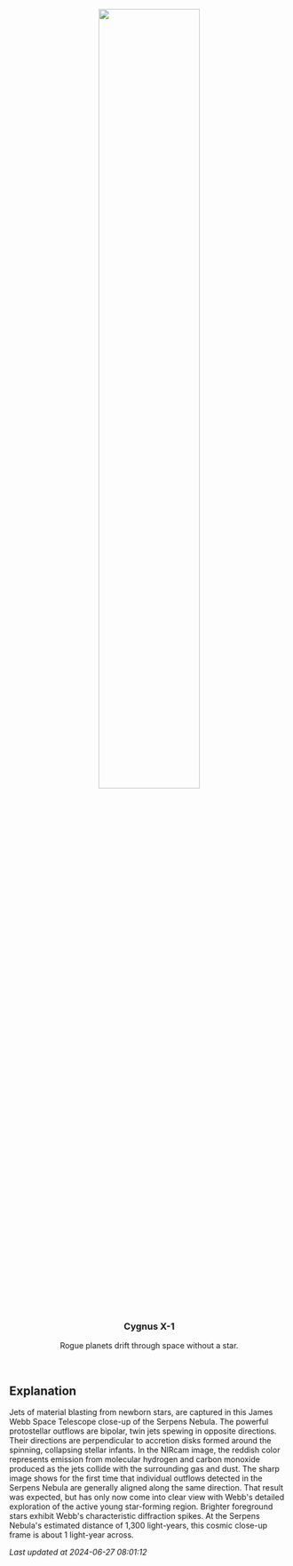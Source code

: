 <p align='center'>
    <img src='https://apod.nasa.gov/apod/image/2406/STScI-SerpNorth1024.png' width='60%' />
    <h3 align="center">Cygnus X-1</h3>
    <p align="center">Rogue planets drift through space without a star.</p>
</p>
<br/>

Explanation
--
Jets of material blasting from newborn stars, are captured in this James Webb Space Telescope close-up of the Serpens Nebula. The powerful protostellar outflows are bipolar, twin jets spewing in opposite directions. Their directions are perpendicular to accretion disks formed around the spinning, collapsing stellar infants. In the NIRcam image, the reddish color represents emission from molecular hydrogen and carbon monoxide produced as the jets collide with the surrounding gas and dust. The sharp image shows for the first time that individual outflows detected in the Serpens Nebula are generally aligned along the same direction. That result was expected, but has only now come into clear view with Webb's detailed exploration of the active young star-forming region. Brighter foreground stars exhibit Webb's characteristic diffraction spikes. At the Serpens Nebula's estimated distance of 1,300 light-years, this cosmic close-up frame is about 1 light-year across.


*Last updated at 2024-06-27 08:01:12*
